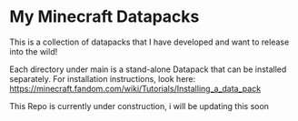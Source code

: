# My Minecraft Datapacks

This is a collection of datapacks that I have developed and want to release into the wild!

Each directory under main is a stand-alone Datapack that can be installed separately. For installation instructions, look here: https://minecraft.fandom.com/wiki/Tutorials/Installing_a_data_pack

This Repo is currently under construction, i will be updating this soon

